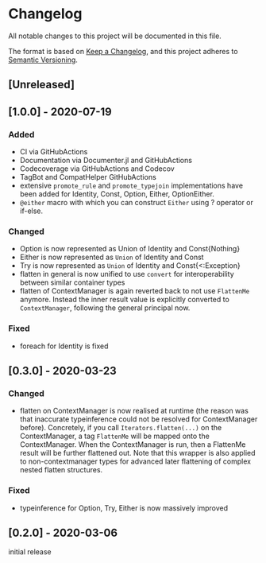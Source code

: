 # Changelog
All notable changes to this project will be documented in this file.

The format is based on [Keep a Changelog](https://keepachangelog.com/en/1.0.0/),
and this project adheres to [Semantic Versioning](https://semver.org/spec/v2.0.0.html).

## [Unreleased]

## [1.0.0] - 2020-07-19
### Added
- CI via GitHubActions
- Documentation via Documenter.jl and GitHubActions
- Codecoverage via GitHubActions and Codecov
- TagBot and CompatHelper GitHubActions
- extensive `promote_rule` and `promote_typejoin` implementations have been added for Identity,
  Const, Option, Either, OptionEither.
- `@either` macro with which you can construct `Either` using ? operator or if-else.

### Changed
- Option is now represented as Union of Identity and Const{Nothing}
- Either is now represented as `Union` of Identity and Const
- Try is now represented as `Union` of Identity and Const{<:Exception}
- flatten in general is now unified to use `convert` for interoperability between similar
  container types
- flatten of ContextManager is again reverted back to not use `FlattenMe` anymore. Instead the
  inner result value is explicitly converted to `ContextManager`, following the general principal
  now.

### Fixed
- foreach for Identity is fixed

## [0.3.0] - 2020-03-23
### Changed
- flatten on ContextManager is now realised at runtime (the reason was that inaccurate typeinference could not be resolved for ContextManager before). Concretely, if you call `Iterators.flatten(...)` on the ContextManager, a tag `FlattenMe` will be mapped onto the ContextManager. When the ContextManager is run, then a FlattenMe result will be further flattened out. Note that this wrapper is also applied to non-contextmanager types for advanced later flattening of complex nested flatten structures.

### Fixed
- typeinference for Option, Try, Either is now massively improved

## [0.2.0] - 2020-03-06

initial release
